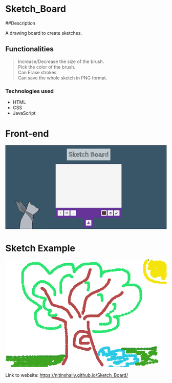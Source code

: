 # Sketch_Board

##Description

A drawing board to create sketches.

## Functionalities
> Increase/Decrease the size of the brush.  
> Pick the color of the brush.  
> Can Erase strokes.  
> Can save the whole sketch in PNG format.


### Technologies used
- HTML  
- CSS  
- JavaScript  

# Front-end  
  ![alt text](./assets/look.png)

# Sketch Example  
  
![alt text](./assets/my-canvas.jpeg)

Link to website: https://nitinshaily.github.io/Sketch_Board/  
